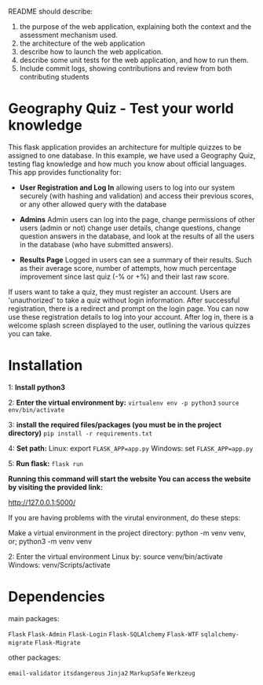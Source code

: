README should describe:
1. the purpose of the web application, explaining both the context and the assessment mechanism used. 
2. the architecture of the web application 
3. describe how to launch the web application. 
4. describe some unit tests for the web application, and how to run them. 
5. Include commit logs, showing contributions and review from both contributing students

# Geography Quiz - Test your world knowledge
This flask application provides an architecture for multiple quizzes to be assigned to one database.
In this example, we have used a Geography Quiz, testing flag knowledge and how much you know about official languages.
This app provides functionality for:

- **User Registration and Log In** allowing users to log into our system securely (with hashing and validation) and access their previous scores, or any other allowed query with the database

- **Admins** Admin users can log into the page, change permissions of other users (admin or not) change user details, change questions, change question answers in the database, and look at the results of all the users in the database (who have submitted answers).

- **Results Page** Logged in users can see a summary of their results. Such as their average score, number of attempts, how much percentage improvement since last quiz (-% or +%) and their last raw score.

If users want to take a quiz, they must register an account. Users are 'unauthorized' to take a quiz without login information. After successful registration, there is a redirect and prompt on the login page. You can now use these registration details to log into your account. 
After log in, there is a welcome splash screen displayed to the user, outlining the various quizzes you can take.

# Installation 
1:
**Install python3**

2:
**Enter the virtual environment by:**
```virtualenv env -p python3```
```source env/bin/activate```

3:
**install the required files/packages (you must be in the project directory)**
```pip install -r requirements.txt```

4:
**Set path:**
Linux: export ```FLASK_APP=app.py```
Windows: set ```FLASK_APP=app.py```

5:
**Run flask:**
```flask run```

**Running this command will start the website
You can access the website by visiting the provided link:**

http://127.0.0.1:5000/





If you are having problems with the virutal environment, do these steps:

Make a virtual environment in the project directory: 
python -m venv venv, or; python3 -m venv venv

2: Enter the virtual environment 
Linux by: source venv/bin/activate
Windows: venv/Scripts/activate


# Dependencies 
main packages:

`Flask`
`Flask-Admin`
`Flask-Login`
`Flask-SQLAlchemy`
`Flask-WTF`
`sqlalchemy-migrate`
`Flask-Migrate`

other packages:

`email-validator`
`itsdangerous`
`Jinja2`
`MarkupSafe`
`Werkzeug`

